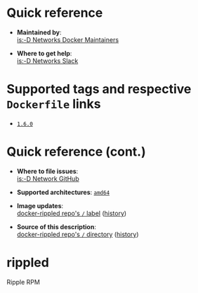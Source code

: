 # Quick reference

-	**Maintained by**:  
	[is:-D Networks Docker Maintainers](https://github.com/isdnetworks/docker-rippled)

-	**Where to get help**:  
	[is:-D Networks Slack](https://isdnetworks.slack.com)

# Supported tags and respective `Dockerfile` links

-	[`1.6.0`](https://github.com/isdnetworks/docker-rippled/blob/master/Dockerfile)

# Quick reference (cont.)

-	**Where to file issues**:  
	[is:-D Network GitHub](https://github.com/isdnetworks/docker-rippled/issues)

-	**Supported architectures**:
	[`amd64`](https://hub.docker.com/r/isdnetworks/rippled/)

-	**Image updates**:  
	[docker-rippled repo's `/` label](https://github.com/isdnetworks/docker-rippled/issues) ([history](https://github.com/isdnetworks/docker-rippled/commits/master))  

-	**Source of this description**:  
	[docker-rippled repo's `/` directory](https://github.com/isdnetworks/docker-rippled) ([history](https://github.com/isdnetworks/docker-rippled/commits/master))  

# rippled

Ripple RPM

